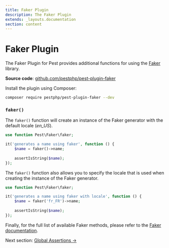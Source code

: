 ```yaml
---
title: Faker Plugin
description: The Faker Plugin
extends: _layouts.documentation
section: content
---
```


# Faker Plugin

The Faker Plugin for Pest provides additional functions for using the [Faker](https://github.com/fzaninotto/Faker) library.

**Source code**: [github.com/pestphp/pest-plugin-faker](https://github.com/pestphp/pest-plugin-faker)

Install the plugin using Composer:

```bash
composer require pestphp/pest-plugin-faker --dev
```

### `faker()`

The `faker()` function will create an instance of the Faker generator with the default locale (*en_US*).

```php
use function Pest\Faker\faker;

it('generates a name using faker', function () {
    $name = faker()->name;
    
    assertIsString($name);
});
```

The `faker()` function also allows you to specify the locale that is used when
creating the instance of the Faker generator.

```php
use function Pest\Faker\faker;

it('generates a name using faker with locale', function () {
    $name = faker('fr_FR')->name;
    
    assertIsString($name);
});
```

Finally, for the full list of available Faker methods, please refer to the [Faker documentation](https://github.com/fzaninotto/Faker#formatters).

Next section: [Global Assertions →](/docs/plugins/global-assertions)
